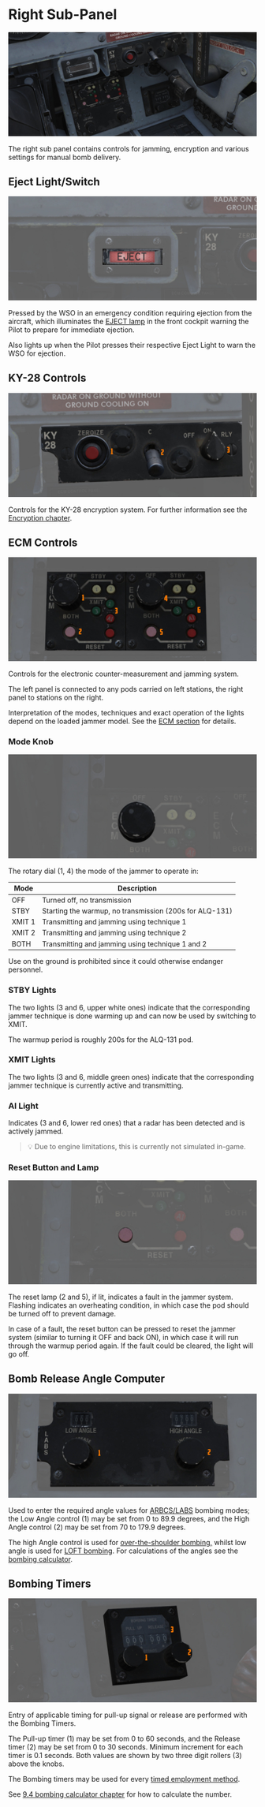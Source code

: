 # Right Sub-Panel

![wso_right_sub](../../img/wso_right_sub_panel.jpg)

The right sub panel contains controls for jamming, encryption and
various settings for manual bomb delivery.

## Eject Light/Switch

![wso_eject_light](../../img/wso_eject_light.jpg)

Pressed by the WSO in an emergency condition requiring ejection from the
aircraft, which illuminates the [EJECT lamp](../../systems/emergency.md#eject-light) in the front
cockpit warning the Pilot to prepare for immediate ejection.

Also lights up when the Pilot presses their respective Eject Light to warn the
WSO for ejection.

## KY-28 Controls

![wso_ky_28](../../img/wso_ky_28_control_panel.jpg)

Controls for the KY-28 encryption system. For further information see
the [Encryption chapter](../../systems/nav_com/encryption.md).

## ECM Controls

![ecm](../../img/wso_ecm_control_panel.jpg)

Controls for the electronic counter-measurement and jamming system.

The left panel is connected to any pods carried on left stations, the right panel
to stations on the right.

Interpretation of the modes, techniques and exact operation of the lights
depend on the loaded jammer model. See the [ECM section](../../systems/defensive_systems/ecm.md)
for details.

### Mode Knob

![ecm](../../img/wso_ecm_mode_knob.jpg)

The rotary dial (1, 4) the mode of the jammer to operate in:

| Mode   | Description                                             |
|--------|---------------------------------------------------------|
| OFF    | Turned off, no transmission                             |
| STBY   | Starting the warmup, no transmission (200s for ALQ-131) |
| XMIT 1 | Transmitting and jamming using technique 1              |
| XMIT 2 | Transmitting and jamming using technique 2              |
| BOTH   | Transmitting and jamming using technique 1 and 2        |

Use on the ground is prohibited since it could otherwise endanger personnel.

### STBY Lights

The two lights (3 and 6, upper white ones) indicate that the corresponding jammer technique is
done warming up and can now be used by switching to XMIT.

The warmup period is roughly 200s for the ALQ-131 pod.

### XMIT Lights

The two lights (3 and 6, middle green ones) indicate that the corresponding jammer technique is
currently active and transmitting.

### AI Light

Indicates (3 and 6, lower red ones) that a radar has been detected and is actively jammed.

> 💡 Due to engine limitations, this is currently not simulated in-game.

### Reset Button and Lamp

![ecm](../../img/wso_ecm_reset_button.jpg)

The reset lamp (2 and 5), if lit, indicates a fault in the jammer system.
Flashing indicates an overheating condition, in which case the pod
should be turned off to prevent damage.

In case of a fault, the reset button can be pressed to reset the
jammer system (similar to turning it OFF and back ON), in which case it will
run through the warmup period again. If the fault could be cleared, the light will go off.

## Bomb Release Angle Computer

![wso_labs_angle](../../img/wso_release_angle.jpg)

Used to enter the required angle values for [ARBCS/LABS](../../systems/weapon_systems/arbcs.md)
bombing modes; the Low Angle control (<num>1</num>) may be set from 0 to 89.9 degrees, and the High
Angle
control (<num>2</num>) may be set from 70 to 179.9 degrees.

The high Angle control is used
for [over-the-shoulder bombing,](../../stores/air_to_ground/bombs/employment.md#instantaneous-over-the-shoulder---inst-os)
whilst low angle is used for [LOFT bombing](../../stores/air_to_ground/bombs/employment.md#loft).
For calculations of the angles see the [bombing calculator](../../dcs/bombing_computer.md).

## Bombing Timers

![wso_release_timers](../../img/wso_bombing_timer.jpg)

Entry of applicable timing for pull-up signal or release are performed with the
Bombing Timers.

The Pull-up timer (<num>1</num>) may be set from 0 to 60 seconds, and the
Release timer (<num>2</num>) may be set from 0 to 30 seconds. Minimum increment for each timer
is 0.1 seconds. Both values are shown by two three digit rollers (<num>3</num>) above the knobs.

The Bombing timers may be used for every
[timed employment method](../../stores/air_to_ground/bombs/employment.md).

See [9.4 bombing calculator chapter](../../dcs/bombing_computer.md) for how to calculate the number.
